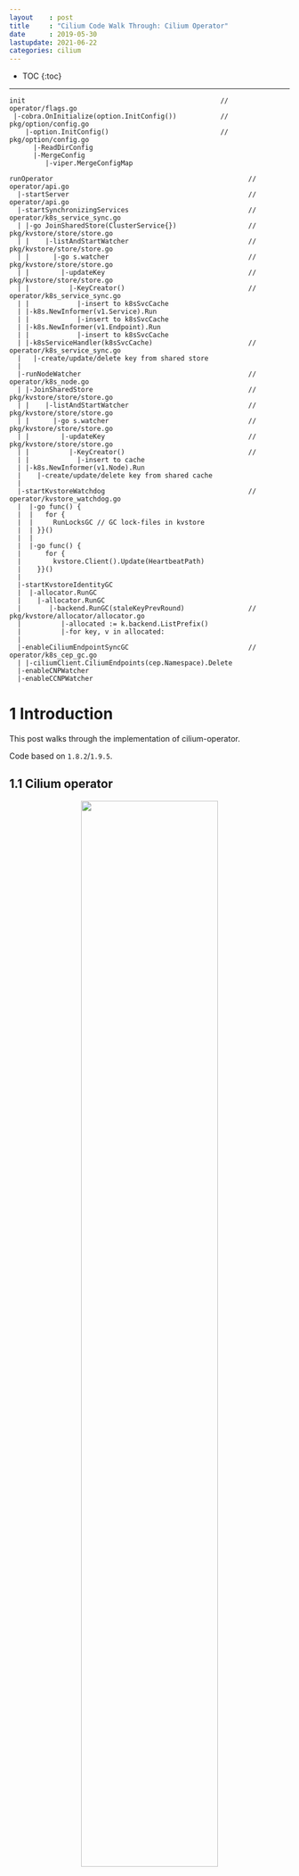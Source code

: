 ```yaml
---
layout    : post
title     : "Cilium Code Walk Through: Cilium Operator"
date      : 2019-05-30
lastupdate: 2021-06-22
categories: cilium
---
```


* TOC
{:toc}

----

```shell
init                                                 // operator/flags.go
 |-cobra.OnInitialize(option.InitConfig())           // pkg/option/config.go
    |-option.InitConfig()                            // pkg/option/config.go
      |-ReadDirConfig
      |-MergeConfig
         |-viper.MergeConfigMap

runOperator                                                 // operator/api.go
  |-startServer                                             // operator/api.go
  |-startSynchronizingServices                              // operator/k8s_service_sync.go
  | |-go JoinSharedStore(ClusterService{})                  // pkg/kvstore/store/store.go
  | |    |-listAndStartWatcher                              // pkg/kvstore/store/store.go
  | |      |-go s.watcher                                   // pkg/kvstore/store/store.go
  | |        |-updateKey                                    // pkg/kvstore/store/store.go
  | |          |-KeyCreator()                               // operator/k8s_service_sync.go
  | |            |-insert to k8sSvcCache
  | |-k8s.NewInformer(v1.Service).Run
  | |            |-insert to k8sSvcCache
  | |-k8s.NewInformer(v1.Endpoint).Run
  | |            |-insert to k8sSvcCache
  | |-k8sServiceHandler(k8sSvcCache)                        // operator/k8s_service_sync.go
  |   |-create/update/delete key from shared store
  |
  |-runNodeWatcher                                          // operator/k8s_node.go
  | |-JoinSharedStore                                       // pkg/kvstore/store/store.go
  | |    |-listAndStartWatcher                              // pkg/kvstore/store/store.go
  | |      |-go s.watcher                                   // pkg/kvstore/store/store.go
  | |        |-updateKey                                    // pkg/kvstore/store/store.go
  | |          |-KeyCreator()                               //
  | |            |-insert to cache
  | |-k8s.NewInformer(v1.Node).Run
  |    |-create/update/delete key from shared cache
  |
  |-startKvstoreWatchdog                                    // operator/kvstore_watchdog.go
  |  |-go func() {
  |  |   for {
  |  |     RunLocksGC // GC lock-files in kvstore
  |  | }}()
  |  |
  |  |-go func() {
  |      for {
  |        kvstore.Client().Update(HeartbeatPath)
  |    }}()
  |
  |-startKvstoreIdentityGC
  |  |-allocator.RunGC
  |    |-allocator.RunGC
  |       |-backend.RunGC(staleKeyPrevRound)                // pkg/kvstore/allocator/allocator.go
  |          |-allocated := k.backend.ListPrefix()
  |          |-for key, v in allocated:
  |
  |-enableCiliumEndpointSyncGC                              // operator/k8s_cep_gc.go
  | |-ciliumClient.CiliumEndpoints(cep.Namespace).Delete
  |-enableCNPWatcher
  |-enableCCNPWatcher
```

# 1 Introduction

This post walks through the implementation of cilium-operator.

Code based on `1.8.2`/`1.9.5`.

## 1.1 Cilium operator

<p align="center"><img src="/assets/img/cilium-code-cilium-operator/cilium-operator.png" width="70%" height="70%"></p>
<p align="center">Fig 1-1. Cilium operator</p>

What is Cilium operator? According to [Cilium documentation](https://docs.cilium.io/en/v1.5/concepts/#cilium-operator) [1]:

> The Cilium Operator is responsible for managing duties in the cluster which
> should logically be handled once for the entire cluster, rather than once for
> each node in the cluster. The Cilium operator is ***not in the critical path
> for any forwarding or network policy decision***. A cluster will generally
> ***continue to function if the operator is temporarily unavailable***.
> However, depending on the configuration, failure in availability of the
> operator can lead to:
>
> * Delays in IP Address Management (IPAM) and thus delay in scheduling of new
>   workloads if the operator is required to allocate new IP addresses
> * Failure to update the kvstore heartbeat key which will lead agents to declare
>   kvstore unhealthiness and restart.

that means,

* cilium-operator is a cluster-wide component, responsible for **cluster-scope**
  affairs, as comparison, cilium-agent manages **node-scope** stuffs
* if cilium-operator is down:
    * for existing Pods on any node, traffic forwarding or network policy
      decision will not be affected 
    * IPAM will be affected if you are using ENI mode (IPs are allocated by
      cilium-operator in this case)
    * health-check of kvstore (cilium-etcd) will be affected

## 1.2 Cilium etcd operator

It's important to distinguish cilium-operator from cilium-etcd-operator.
Cilium etcd operator is a [**Kubernetes operator**](https://coreos.com/operators/) [2]
implementation, which creates and maintains Cilium's builtin etcd cluster
(if using internal etcd mode).

Cilium operator, although also named "operator", actually has nothing to do
with **Kubernetes operator**. 

## 1.3 Call stack

The main call stack of cilium-operator is depicted at the beginning of this
post.

Cilium operator watches 4 kinds of K8S resources:

1. Service
1. Endpoint
1. Node
1. CNP (Cilium Network Policy)

# 2 `runOperator()`

```go
// operator/main.go

func runOperator(cmd *cobra.Command) {
    go startServer(k8sInitDone, ...)            // start health check handlers for itself

    switch ipamMode := Config.IPAM; ipamMode {  // if Cilium is used on AWS, Azure, etc
        ...
    }

    if kvstoreEnabled() {                       // cilium-etcd used
        startSynchronizingServices()            // sync Service

        kvstore.Setup(option.Config.KVStore)    // connect to kvstore (cilium-etcd)

        runNodeWatcher(nodeManager)             // sync CiliumNode
        startKvstoreWatchdog()                  // perform lock-files GC and kvstore heartbeat
    }

    switch IdentityAllocationMode {
    ...
    case IdentityAllocationModeKVstore:
        startKvstoreIdentityGC()                // perform identity GC
    }

    if EnableCEPGC && EndpointGCInterval != 0 {
        enableCiliumEndpointSyncGC()            // perform CiliumEndpoint GC
    }

    enableCNPWatcher(apiextensionsK8sClient)
    enableCCNPWatcher()
}
```

# 3 `startSynchronizingServices()`

The functionality of `startSynchronizingServices()` is: if there are
Service/Endpoint changes in k8s, synchronize them to kvstore (cilium-etcd). To
fulfill this task, it uses two variables:

* `k8sSvcCache`: a local cache of Services in k8s
* `kvs *store.SharedStore`: a local (merged) cache of Services (of all k8s
  clusters) in kvstore.  Services from all k8s clusters in a ClusterMesh will be
  merged into the so-called ClusterService
  (`ClusterSerivce=clustername/Service`).

```go
// operator/k8s_service_sync.go

var (
    k8sSvcCache = k8s.NewServiceCache(nil)
    kvs         *store.SharedStore
)

func startSynchronizingServices() {
    go func() {                                      // list ClusterService from kvstore, merge to kvs
        kvs = store.JoinSharedStore(Configuration{   // ClusterService is used by ClusterMesh
            Prefix: "cilium/states/services/v1" ,
            KeyCreator: func() store.Key { return &serviceStore.ClusterService{} },
            SynchronizationInterval: 5 * time.Minute,
        })
    }()

    svcController := informer.NewInformer(          // Watch for k8s v1.Service changes, save to k8sSvcCache
        cache.NewListWatchFromClient("services", v1.NamespaceAll),
        cache.ResourceEventHandlerFuncs{
            AddFunc: func(obj interface{}) {
                k8sSvc := k8s.ObjToV1Services(obj)
                k8sSvcCache.UpdateService(k8sSvc)
            },
            UpdateFunc: ...
            DeleteFunc: ...
        },
    )
    go svcController.Run(wait.NeverStop)

    switch { // We only enable either "Endpoints" or "EndpointSlice"
    case k8s.SupportsEndpointSlice():
        endpointController, endpointSliceEnabled = endpointSlicesInit(k8s.WatcherCli())
        fallthrough
    default:
        endpointController = endpointsInit(k8s.WatcherCli())
        go endpointController.Run(wait.NeverStop)    // Update endpoint changes to k8sSvcCache
    }

    go func() {
        k8sServiceHandler()  // handle kvs if there are changes in k8sSvcCache
    }()
}
```

## 3.1 `JoinSharedStore()`

This method will listen to the specified resource, merge them with locally, and
start a controller to continuously synchronize the local store with the kvstore
(cilium-etcd):

* on receiving create/update/delete events from kvstore, update the local store
  accordingly
* deletions of stale keys in kvstore rely on periodic GC jobs that is
  independent from this method

```go
// pkg/kvstore/store/store.go

// JoinSharedStore creates a new shared store based on the provided configuration.
// Starts a controller to continuously synchronize the store with the kvstore.
func JoinSharedStore(c Configuration) (*SharedStore, error) {
    s := &SharedStore{
        localKeys:  map[string]LocalKey{},
        sharedKeys: map[string]Key{},
    }
    s.name = "store-" + s.conf.Prefix
    s.controllerName = "kvstore-sync-" + s.name

    s.listAndStartWatcher();   // start watcher

    controllers.UpdateController(
        DoFunc: func(ctx context.Context) error { return s.syncLocalKeys(ctx) },
        RunInterval: s.conf.SynchronizationInterval,
    )
}
```

where,

```go
func (s *SharedStore) listAndStartWatcher() error {
    go s.watcher(listDone)
}
```

and what `watcher()` exactly does:

```go
func (s *SharedStore) watcher(listDone chan bool) {
    s.kvstoreWatcher = s.backend.ListAndWatch(s.name+"-watcher", s.conf.Prefix)

    for event := range s.kvstoreWatcher.Events {
        if event.Typ == ListDone { // Initial list of objects received from kvstore
            close(listDone)
            continue
        }

        keyName := strings.TrimPrefix(event.Key, s.conf.Prefix)
        if keyName[0] == '/'
            keyName = keyName[1:]

        switch event.Typ {
        case Create, Modify:
            s.updateKey(keyName, event.Value);  // insert into shared store, then notify observer
        case Delete:
            if localKey := s.lookupLocalKey(keyName); localKey != nil {
                s.syncLocalKey(s.conf.Context, localKey)
            } else {
                s.deleteSharedKey(keyName)
            }
        }
    }
}
```

`updateKey()` will call the `KeyCreator` method that has been registered in
`startSynchronizingServices()`, which will create a `ClusterService{}` instance:

```go
func (s *SharedStore) updateKey(name string, value []byte) error {
    newKey := s.conf.KeyCreator()
    newKey.Unmarshal(value)

    s.sharedKeys[name] = newKey

    s.onUpdate(newKey) // notify observer if there is
}
```

## 3.2 `endpointSlicesInit()` and `endpointsInit()`

These two methods watch for k8s `v1.Endpoints` changes and push changes into
local cache `k8sSvcCache`, let's look at the latter one:

```go
// operator/k8s_service_sync.go

func endpointsInit(k8sClient kubernetes.Interface) cache.Controller {
    endpointController := informer.NewInformer(
        cache.NewListWatchFromClient("endpoints", v1.NamespaceAll,
            // Don't get any events from kubernetes endpoints.
            fields.ParseSelectorOrDie("metadata.name!=kube-scheduler,metadata.name!=kube-controller-manager"),
        ),
        cache.ResourceEventHandlerFuncs{
            AddFunc: func(obj interface{}) {
                k8sEP := k8s.ObjToV1Endpoints(obj)
                k8sSvcCache.UpdateEndpoints(k8sEP, swgEps)
            },
            UpdateFunc: ...
            DeleteFunc: ...
        },
    )
    return endpointController
}
```

## 3.3 `k8sServiceHandler()`

When there are **Service/Endpoint changes in k8s** (local cache `k8sSvcCache`),
method `k8sServiceHandler()` will update the changes to **the shared store of
kvstore** (cilium-etcd's local cache):

```go
// operator/k8s_service_sync.go

func k8sServiceHandler() {
    serviceHandler := func(event k8s.ServiceEvent) {
        svc := k8s.NewClusterService(event.ID, event.Service, event.Endpoints)
        svc.Cluster = Config.ClusterName

        // Kubernetes service definition changed
        if !event.Service.Shared { // annotation may have been added, delete an eventual existing service
            kvs.DeleteLocalKey(context.TODO(), &svc)
            return
        }

        switch event.Action {      // k8s actions
        case k8s.UpdateService: kvs.UpdateLocalKeySync(&svc)
        case k8s.DeleteService: kvs.DeleteLocalKey(&svc)
        }
    }

    for {
        event, ok := <-k8sSvcCache.Events // k8s Service/Endpoint changed
        if !ok {
            return
        }
        serviceHandler(event)             // trigger update to local cache of kvstore
    }
}
```

# 4 `runNodeWatcher()`

Similar as `startSynchronizingServices()`, `runNodeWatcher()` synchronizing
`CiliumNode` resources from k8s to a local cache of cilium-etcd by
simultaneously listening to them.

Only ENI mode uses this (CiliumNode).

```go
// operator/k8s_node.go

func runNodeWatcher(nodeManager *allocator.NodeEventHandler) error {
    ciliumNodeStore := store.JoinSharedStore(Configuration{  // listen to kvstore, merge to local cache
        Prefix:     nodeStore.NodeStorePrefix,
        KeyCreator: nodeStore.KeyCreator,
    })

    k8sNodeStore, nodeController := informer.NewInformer(    // listen to k8s, save to local cache
        cache.NewListWatchFromClient("ciliumnodes", v1.NamespaceAll, fields.Everything()),
        cache.ResourceEventHandlerFuncs{
            AddFunc: func(obj interface{}) {
                ciliumNode := k8s.ObjToCiliumNode(obj)
                nodeNew := nodeTypes.ParseCiliumNode(ciliumNode)
                ciliumNodeStore.UpdateKeySync(&nodeNew)
            },
            ...
        },
    )
    go nodeController.Run(wait.NeverStop)

    go func() {
        listOfK8sNodes := k8sNodeStore.ListKeys()

        kvStoreNodes := ciliumNodeStore.SharedKeysMap()
        for k8sNode := range listOfK8sNodes { // The remaining kvStoreNodes are leftovers
            kvStoreNodeName := nodeTypes.GetKeyNodeName(option.Config.ClusterName, k8sNode)
            delete(kvStoreNodes, kvStoreNodeName)
        }

        for kvStoreNode := range kvStoreNodes {
            if strings.HasPrefix(kvStoreNode.GetKeyName(), option.Config.ClusterName)
                ciliumNodeStore.DeleteLocalKey(context.TODO(), kvStoreNode)
        }
    }()

    if Config.EnableCNPNodeStatusGC && Config.CNPNodeStatusGCInterval != 0
        go runCNPNodeStatusGC("cnp-node-gc", false, ciliumNodeStore)

    if Config.EnableCCNPNodeStatusGC && Config.CNPNodeStatusGCInterval != 0
        go runCNPNodeStatusGC("ccnp-node-gc", true, ciliumNodeStore)
}
```

# 5 `startKvstoreWatchdog()`: GC of unused lock files in kvstore

This method:

1. scans the kvstore for **<mark>unused locks</mark>** and removes them every lock lease (`25s`)
2. updates kvstore heartbeat (`1min`)

```go
// operator/kvstore_watchdog.go

func startKvstoreWatchdog() {
    backend := NewKVStoreBackend(cache.IdentitiesPath, ...)   // identities in kvstore
    a := allocator.NewAllocatorForGC(backend)

    keysToDelete := map[string]kvstore.Value{}
    go func() {
        for {
            keysToDelete = getOldestLeases(keysToDelete)
            keysToDelete2 := a.RunLocksGC(ctx, keysToDelete)  // perform GC
            keysToDelete = keysToDelete2
            <-time.After(defaults.LockLeaseTTL)               // 25s
        }
    }()

    go func() {
        for {
            kvstore.Client().Update(ctx, kvstore.HeartbeatPath, time.Now())
            <-time.After(kvstore.HeartbeatWriteInterval)      // 1min
        }
    }()
}
```

# 6 `startKvstoreIdentityGC()`

## 6.1 Background: identity allocation in cilium-agent side

### Agent: create identity allocator

```go
// pkg/allocator/allocator.go

func NewAllocator(typ AllocatorKey, backend Backend, opts ...AllocatorOption) (*Allocator, error) {
    a := &Allocator{
        keyType:      typ,
        backend:      backend,                      // kvstore client
        localKeys:    newLocalKeys(),
        stopGC:       make(chan struct{}),          // keepalive master/slave keys in kvstore
        remoteCaches: map[*RemoteCache]struct{}{},
    }

    for _, fn := range opts {
        fn(a)
    }

    a.mainCache = newCache(a)
    a.idPool = idpool.NewIDPool(a.min, a.max)
    a.initialListDone = a.mainCache.start()

    if !a.disableGC {
        go func() {
            select {
            case <-a.initialListDone:
            case <-time.After(AllocatorListTimeout): // List kvstore contents timed out
                log.Fatalf("Timeout while waiting for initial allocator state")
            }
            a.startLocalKeySync()
        }()
    }

    return a, nil
}
```

### Agent: ensure local keys always in kvstore with sync loop

A loop to periodically check and re-create identity keys if they are missing from KVStore:

* **<mark>master key</mark>**: identity ID to value
* **<mark>slave key</mark>**: value to identity ID

```go
// pkg/allocator/allocator.go

func (a *Allocator) startLocalKeySync() {
    go func(a *Allocator) {
        for {
            a.syncLocalKeys() // for k in keys: kvstore.UpdateKey()

            select {
            case <-a.stopGC:
                return        // Stopped master key sync routine
            case <-time.After(KVstorePeriodicSync): // 5min
            }
        }
    }(a)
}

// Check the kvstore and verify that a master key exists for all locally used allocations.
// This will restore master keys if deleted for some reason.
func (a *Allocator) syncLocalKeys() error {
    ids := a.localKeys.getVerifiedIDs()

    for id, value := range ids {
        a.backend.UpdateKey(context.TODO(), id, value, false)
    }
}
```

```go
// pkg/kvstore/allocator/allocator.go

// UpdateKey refreshes the record that this node is using this key -> id mapping.
// When reliablyMissing is set it will also recreate missing master or slave keys.
func (k *kvstoreBackend) UpdateKey(ctx context.Context, id idpool.ID, key allocator.AllocatorKey, reliablyMissing bool) error {
    var (
        err        error
        recreated  bool
        keyPath    = path.Join(k.idPrefix, id.String())
        keyEncoded = []byte(k.backend.Encode([]byte(key.GetKey())))
        valueKey   = path.Join(k.valuePrefix, k.backend.Encode([]byte(key.GetKey())), k.suffix)
    )

    // Ensures that any existing potentially conflicting key is never overwritten.
    success, err := k.backend.CreateOnly(ctx, keyPath, keyEncoded, false)
    switch {
    case err != nil:
        return fmt.Errorf("Unable to re-create missing master key "%s" -> "%s": %s", fieldKey, valueKey, err)
    case success:
        log.Warning("Re-created missing master key")
    }

    // Also re-create the slave key in case it has been deleted.
    if reliablyMissing {
        recreated = k.backend.CreateOnly(ctx, valueKey, []byte(id.String()), true)
    } else {
        recreated = k.backend.UpdateIfDifferent(ctx, valueKey, []byte(id.String()), true)
    }
    switch {
    case err != nil:
        return fmt.Errorf("Unable to re-create missing slave key "%s" -> "%s": %s", fieldKey, valueKey, err)
    case recreated:
        log.Warning("Re-created missing slave key")
    }

    return nil
}
```

### Agent: allocate identity

```go
// pkg/identity/cache/allocator.go

// AllocateIdentity allocates an identity described by the specified labels. If
// an identity for the specified set of labels already exist, the identity is
// re-used and reference counting is performed, otherwise a new identity is allocated via the kvstore.
func (m *CachingIdentityAllocator) AllocateIdentity(ctx, lbls labels.Labels) (*identity.Identity, allocated bool) {
    // This will block until the kvstore can be accessed and all identities were successfully synced
    m.WaitForInitialGlobalIdentities(ctx)

    idp := m.IdentityAllocator.Allocate(ctx, GlobalIdentity{lbls.LabelArray()})

    return identity.NewIdentity(identity.NumericIdentity(idp), lbls), isNew, nil
}
```

```go
// pkg/allocator/allocator.go

// Allocate will retrieve the ID for the provided key. If no ID has been
// allocated for this key yet, a key will be allocated. If allocation fails,
// most likely due to a parallel allocation of the same ID by another user,
// allocation is re-attempted for maxAllocAttempts times.
func (a *Allocator) Allocate(ctx context.Context, key AllocatorKey) (idpool.ID, error) {
    k := a.encodeKey(key)

    select {
    case <-a.initialListDone:
    case <-ctx.Done():
        return 0, fmt.Errorf("allocation cancelled while waiting for initial key list to be received")
    }

    for attempt := 0; attempt < maxAllocAttempts; attempt++ {
        if val := a.localKeys.use(k); val != idpool.NoID {
            a.mainCache.insert(key, val)
            return val
        }

        value, isNew, firstUse = a.lockedAllocate(ctx, key) // Create in kvstore
        if err == nil {
            a.mainCache.insert(key, value)
            return value
        }

        boff.Wait(ctx) // back-off wait
    }

    return 0
}

// Return values:
// 1. allocated ID
// 2. whether the ID is newly allocated from kvstore
// 3. whether this is the first owner that holds a reference to the key in
//    localkeys store
// 4. error in case of failure
func (a *Allocator) lockedAllocate(ctx context.Context, key AllocatorKey) (idpool.ID, bool, bool, error) {
    k := a.encodeKey(key)

    // fetch first key that matches /value/<key> while ignoring the node suffix
    value := a.GetIfLocked(ctx, key, lock)

    // We shouldn't assume the fact the master key does not exist in the kvstore
    // that localKeys does not have it. The KVStore might have lost all of its
    // data but the local agent still holds a reference for the given master key.
    if value == 0 {
        value = a.localKeys.lookupKey(k)
        if value {
            a.backend.UpdateKeyIfLocked(ctx, value, key, true, lock) // re-create master key
        }
    } else {
        _, firstUse = a.localKeys.allocate(k, key, value)
    }

    if value != 0 { // reusing existing global key
        a.backend.AcquireReference(ctx, value, key, lock)
        a.localKeys.verify(k) // mark the key as verified in the local cache
        return value, false, firstUse, nil
    }

    log.Debug("Allocating new master ID")
    id, strID, unmaskedID := a.selectAvailableID()

    oldID, firstUse := a.localKeys.allocate(k, key, id)

    err = a.backend.AllocateIDIfLocked(ctx, id, key, lock)
    if err != nil {
        // Creation failed. Another agent most likely beat us to allocting this
        // ID, retry.
        releaseKeyAndID()
        return 0, false, false, fmt.Errorf("unable to allocate ID %s for key %s: %s", strID, key, err)
    }

    // Notify pool that leased ID is now in-use.
    a.idPool.Use(unmaskedID)
    a.backend.AcquireReference(ctx, id, key, lock)
    a.localKeys.verify(k) // mark the key as verified in the local cache

    return id, true, firstUse, nil
}
```

## 6.2 Operator: `RunGC`

Now back to cilium-operator, the
rate-limited kvstore identity garbage collector, GC interval `IdentityGCInterval`:

```go
// operator/identity_gc.go

func startKvstoreIdentityGC() {
    backend := kvstoreallocator.NewKVStoreBackend(cache.IdentitiesPath)
    a := allocator.NewAllocatorForGC(backend)

    keysToDelete := map[string]uint64{}
    go func() {
        for {
            keysToDelete2 := a.RunGC(identityRateLimiter, keysToDelete)
            keysToDelete = keysToDelete2
            <-time.After(Config.IdentityGCInterval) // 25min

            log.WithFields({
                "identities-to-delete": keysToDelete,
            }).Debug("Will delete identities if they are still unused")
        }
    }()
}
```

Identity key-pair:

* **<mark>ID-to-Value key</mark>**: the so-called **<mark>"allocator master key"</mark>**
    * Key: `"cilium/state/identities/v1/id/12345"`
    * Val: `"label1;label2;labelN"`
* **<mark>Value-to-ID key</mark>**: the so-called **<mark>"allocator slave key"</mark>**
    * Key: `"cilium/state/identities/v1/value/label1;label2;labelN;/<NodeIP>"`
    * Val: `12345`

**<mark>ID-to-Value key will be GC-ed if corresponding Value-to-ID key is missing.</mark>**

```go
// pkg/kvstore/allocator/allocator.go

// RunGC scans the kvstore for unused master keys and removes them
func (k *kvstoreBackend) RunGC(ctx context.Context, rateLimit *rate.Limiter, staleKeysPrevRound map[string]uint64) (map[string]uint64) {
    allocated := k.backend.ListPrefix(ctx, k.idPrefix)      // "cilium/state/identities/v1/id/"
    staleKeys := map[string]uint64{}

    for key, v := range allocated {
        prefix2 := path.Join(k.valuePrefix, string(v.Data)) // "cilium/state/identities/v1/value/<labels>"
        pairs := k.backend.ListPrefixIfLocked(ctx, prefix2, lock)

        hasUsers := false
        for prefix := range pairs {
            if prefixMatchesKey(prefix2, prefix) {
                hasUsers = true
                break
            }
        }

        if !hasUsers {
            if modRev, ok := staleKeysPrevRound[key]; ok { // Only delete if this key was previously marked as to be deleted
                // if the v.ModRevision is different than the modRev (which is
                // the last seen v.ModRevision) then this key was re-used in between GC calls.
                if modRev == v.ModRevision {
                    k.backend.DeleteIfLocked(ctx, key, lock); log.Info("Deleted unused allocator master key")
                    rateLimit.Wait(ctx)
                }
            } else {
                staleKeys[key] = v.ModRevision // mark it to be delete in the next RunGC
            }
        }
    }

    return staleKeys, gcStats, nil
}
```

# References

1. [Cilium Doc v1.8: Cilium Operator](https://docs.cilium.io/en/v1.8/concepts/overview/)
2. [Kubernetes Operator](https://coreos.com/operators/)
